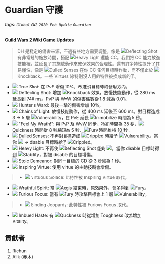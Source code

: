 # Guardian 守護

###### tags: `Global` `GW2` `2020 Feb Update` `Guardian`

#### [Guild Wars 2 Wiki Game Updates](https://wiki.guildwars2.com/wiki/Game_updates/2020-02-11)

> DH 是穩定的傷害來源，不過有些地方需要調整。像是 ![][deflecting shot 20]Deflecting Shot 有非常短的施放時間，搭配 ![][heavy light 20]Heavy Light 還能 CC。我們把 CC 能力放進技能裡，並延長了其施放動作來確保效果的合理性。還有許多特性提升了其易懂性，像是 ![][dulled senses 20]Dulled Senses 在你 CC 任何目標時作動，而不僅止於 ![][knockback]Knockback。一些 Virtues 線特別沒人用的特性被換成新的了。

* [![][true shot]][true shot wiki] True Shot: 在 PvE 增傷 10%，改進沒目標時的發射方向。
* [![][deflecting shot]][deflecting shot wiki] Deflecting Shot: 增加 ![][knockback]Knockback 效果，放慢技能動作，從 280 ms 延長到 740 ms。PvP 與 WvW 的傷害係數從 1.8 減為 0.01。
* [![][hunter's ward]][hunter's ward wiki] Hunter's Ward: 最後一擊的傷害增加 10%。
* [![][chains of light]][chains of light wiki] Chains of Light: 放慢技能動作，從 400 ms 延後至 600 ms。對目標造成 3 -> 5 層 ![][vulnerability]Vulnerability，在 PvE 延長 ![][immobile]Immobilize 時間為 5 秒。
* [![][feel my wrath]][feel my wrath wiki] "Feel My Wrath!": 與 PvP 及 WvW 同步，冷卻時間為 35 秒，![][quickness]Quickness 時間從 8 秒縮短為 5 秒，![][fury]Fury 時間維持 10 秒。
* [![][dulled senses]][dulled senses wiki] Dulled Senses: 不再對目標造成 ![][crippled]Crippled 時給予 ![][vulnerability]Vulnerability。當你 ![][knockback] -> disable 目標時給予 ![][crippled]Crippled。
* [![][heavy light]][heavy light wiki] Heavy Light: 不再使 ![][deflecting shot 20]Deflecting Shot 能夠 ![][knockback]。當你 disable 目標時得到 ![][stability]Stability，對被 disable 的目標增傷。
* [![][stoic demeanor]][stoic demeanor wiki] Stoic Demeanor: 對同一目標的 CD 從 3 秒減為 1 秒。
* [![][inspiring virtue]][inspiring virtue wiki] Inspiring Virtue: 使用 virtue 的主動技時會增傷。
> * [![][virtuous solace]][virtuous solace wiki] Virtuous Solace: 此特性被 Inspiring Virtue 取代。
* [![][wrathful spirit]][wrathful spirit wiki] Wrathful Spirit: 當 ![][aegis]Aegis 結束時，原效果外，會多得到 ![][fury]Fury。
* [![][furious focus]][furious focus wiki] Furious Focus: 當有 ![][fury]Fury 時攻擊目標會上 1 層 ![][vulnerability]Vulnerability。
> * [![][binding jeopardy]][binding jeopardy wiki] Binding Jeopardy: 此特性被 Furious Focus 取代。
* [![][imbued haste]][imbued haste wiki] Imbued Haste: 有 ![][quickness]Quickness 時從增加 Toughness 改為增加 Vitality。

## 貢獻者
1. Richun
2. Alik (赤木)

[底下這些別動，上面才是正文]: https://wiki.guildwars2.com

[aegis]: https://wiki.guildwars2.com/images/thumb/e/e5/Aegis.png/20px-Aegis.png
[alarcity]: https://wiki.guildwars2.com/images/thumb/4/4c/Alacrity.png/20px-Alacrity.png
[fury]: https://wiki.guildwars2.com/images/thumb/4/46/Fury.png/20px-Fury.png
[might]: https://wiki.guildwars2.com/images/thumb/7/7c/Might.png/20px-Might.png
[protection]: https://wiki.guildwars2.com/images/thumb/6/6c/Protection.png/20px-Protection.png
[quickness]: https://wiki.guildwars2.com/images/thumb/b/b4/Quickness.png/20px-Quickness.png
[regeneration]: https://wiki.guildwars2.com/images/thumb/5/53/Regeneration.png/20px-Regeneration.png
[resistance]: https://wiki.guildwars2.com/images/thumb/4/4b/Resistance.png/20px-Resistance.png
[retaliation]: https://wiki.guildwars2.com/images/thumb/5/53/Retaliation.png/20px-Retaliation.png
[stability]: https://wiki.guildwars2.com/images/thumb/a/ae/Stability.png/20px-Stability.png
[swiftness]: https://wiki.guildwars2.com/images/thumb/a/af/Swiftness.png/20px-Swiftness.png
[vigor]: https://wiki.guildwars2.com/images/thumb/f/f4/Vigor.png/20px-Vigor.png
[bleeding]: https://wiki.guildwars2.com/images/thumb/3/33/Bleeding.png/20px-Bleeding.png
[burning]: https://wiki.guildwars2.com/images/thumb/4/45/Burning.png/20px-Burning.png
[confusion]: https://wiki.guildwars2.com/images/thumb/e/e6/Confusion.png/20px-Confusion.png
[poisoned]: https://wiki.guildwars2.com/images/thumb/1/11/Poisoned.png/20px-Poisoned.png
[torment]: https://wiki.guildwars2.com/images/thumb/0/08/Torment.png/20px-Torment.png
[blinded]: https://wiki.guildwars2.com/images/thumb/3/33/Blinded.png/20px-Blinded.png
[chilled]: https://wiki.guildwars2.com/images/thumb/a/a6/Chilled.png/20px-Chilled.png
[crippled]: https://wiki.guildwars2.com/images/thumb/f/fb/Crippled.png/20px-Crippled.png
[fear]: https://wiki.guildwars2.com/images/thumb/e/e6/Fear.png/20px-Fear.png
[immobile]: https://wiki.guildwars2.com/images/thumb/3/32/Immobile.png/20px-Immobile.png
[slow]: https://wiki.guildwars2.com/images/thumb/f/f5/Slow.png/20px-Slow.png
[taunt]: https://wiki.guildwars2.com/images/thumb/c/cc/Taunt.png/20px-Taunt.png
[weakness]: https://wiki.guildwars2.com/images/thumb/f/f9/Weakness.png/20px-Weakness.png
[vulnerability]: https://wiki.guildwars2.com/images/thumb/a/af/Vulnerability.png/20px-Vulnerability.png
[stealth]: https://wiki.guildwars2.com/images/thumb/1/19/Stealth.png/20px-Stealth.png
[revealed]: https://wiki.guildwars2.com/images/thumb/d/db/Revealed.png/20px-Revealed.png
[daze]: https://wiki.guildwars2.com/images/thumb/7/79/Daze.png/20px-Daze.png
[stun]: https://wiki.guildwars2.com/images/thumb/9/97/Stun.png/20px-Stun.png
[knockdown]: https://wiki.guildwars2.com/images/thumb/3/36/Knockdown.png/20px-Knockdown.png
[pull]: https://wiki.guildwars2.com/images/thumb/a/a4/Radius.png/20px-Radius.png
[knockback]: https://wiki.guildwars2.com/images/thumb/c/ca/Knockback.png/20px-Knockback.png
[launch]: https://wiki.guildwars2.com/images/thumb/6/68/Launch.png/20px-Launch.png
[float]: https://wiki.guildwars2.com/images/thumb/c/c8/Float.png/20px-Float.png
[sink]: https://wiki.guildwars2.com/images/thumb/6/66/Sink.png/20px-Sink.png
[superspeed]: https://wiki.guildwars2.com/images/thumb/1/1a/Super_Speed.png/20px-Super_Speed.png
[breakstun]: https://wiki.guildwars2.com/images/thumb/7/7a/Breaks_stun.png/20px-Breaks_stun.png
[barrier]: https://wiki.guildwars2.com/images/thumb/c/cc/Barrier.png/20px-Barrier.png
[chaos aura]: https://wiki.guildwars2.com/images/thumb/1/1b/Chaos_Armor.png/20px-Chaos_Armor.png
[dark aura]: https://wiki.guildwars2.com/images/thumb/e/ef/Dark_Aura.png/20px-Dark_Aura.png
[fire aura]: https://wiki.guildwars2.com/images/thumb/1/18/Fire_Shield.png/20px-Fire_Shield.png
[frost aura]: https://wiki.guildwars2.com/images/thumb/6/68/Frost_Aura.png/20px-Frost_Aura.png
[light aura]: https://wiki.guildwars2.com/images/thumb/5/5a/Light_Aura.png/20px-Light_Aura.png
[magnetic aura]: https://wiki.guildwars2.com/images/thumb/5/5a/Magnetic_Aura.png/20px-Magnetic_Aura.png
[shocking aura]: https://wiki.guildwars2.com/images/thumb/3/31/Shocking_Aura.png/20px-Shocking_Aura.png

[deflecting shot]: https://wiki.guildwars2.com/images/thumb/d/d2/Deflecting_Shot.png/32px-Deflecting_Shot.png
[deflecting shot 20]: https://i.imgur.com/2kxaWRY.png
[heavy light]: https://wiki.guildwars2.com/images/thumb/a/a3/Heavy_Light.png/32px-Heavy_Light.png
[heavy light 20]: https://wiki.guildwars2.com/images/thumb/a/a3/Heavy_Light.png/20px-Heavy_Light.png
[dulled senses]: https://wiki.guildwars2.com/images/thumb/a/a5/Dulled_Senses.png/32px-Dulled_Senses.png
[dulled senses 20]: https://wiki.guildwars2.com/images/thumb/a/a5/Dulled_Senses.png/20px-Dulled_Senses.png
[true shot]: https://wiki.guildwars2.com/images/thumb/3/35/True_Shot.png/32px-True_Shot.png
[hunter's ward]: https://wiki.guildwars2.com/images/thumb/e/e6/Hunter%27s_Ward.png/32px-Hunter%27s_Ward.png
[chains of light]: https://wiki.guildwars2.com/images/thumb/5/5a/Chains_of_Light.png/32px-Chains_of_Light.png
[feel my wrath]: https://wiki.guildwars2.com/images/thumb/6/6f/%22Feel_My_Wrath%21%22.png/32px-%22Feel_My_Wrath%21%22.png
[stoic demeanor]: https://wiki.guildwars2.com/images/thumb/6/66/Stoic_Demeanor.png/32px-Stoic_Demeanor.png
[inspiring virtue]: https://wiki.guildwars2.com/images/thumb/7/74/Skill.png/32px-Skill.png
[virtuous solace]: https://wiki.guildwars2.com/images/thumb/8/8f/Virtuous_Solace.png/32px-Virtuous_Solace.png
[wrathful spirit]: https://wiki.guildwars2.com/images/thumb/0/03/Wrathful_Spirit.png/32px-Wrathful_Spirit.png
[furious focus]: https://wiki.guildwars2.com/images/thumb/7/74/Skill.png/32px-Skill.png
[binding jeopardy]: https://wiki.guildwars2.com/images/thumb/2/2e/Binding_Jeopardy.png/32px-Binding_Jeopardy.png
[imbued haste]: https://wiki.guildwars2.com/images/thumb/0/0e/Imbued_Haste.png/32px-Imbued_Haste.png

[deflecting shot wiki]: https://wiki.guildwars2.com/wiki/Deflecting_Shot
[heavy light wiki]: https://wiki.guildwars2.com/wiki/Heavy_Light
[dulled senses wiki]: https://wiki.guildwars2.com/wiki/Dulled_Senses
[true shot wiki]: https://wiki.guildwars2.com/wiki/True_Shot
[hunter's ward wiki]: https://wiki.guildwars2.com/wiki/Hunter%27s_Ward
[chains of light wiki]: https://wiki.guildwars2.com/wiki/Chains_of_Light
[feel my wrath wiki]: https://wiki.guildwars2.com/wiki/%22Feel_My_Wrath!%22
[stoic demeanor wiki]: https://wiki.guildwars2.com/wiki/Stoic_Demeanor
[inspiring virtue wiki]: https://wiki.guildwars2.com/wiki/Inspiring_Virtue
[virtuous solace wiki]: https://wiki.guildwars2.com/wiki/Virtuous_Solace
[wrathful spirit wiki]: https://wiki.guildwars2.com/wiki/Wrathful_Spirit
[furious focus wiki]: https://wiki.guildwars2.com/wiki/Furious_Focus
[binding jeopardy wiki]: https://wiki.guildwars2.com/wiki/Binding_Jeopardy
[imbued haste wiki]: https://wiki.guildwars2.com/wiki/Imbued_Haste
